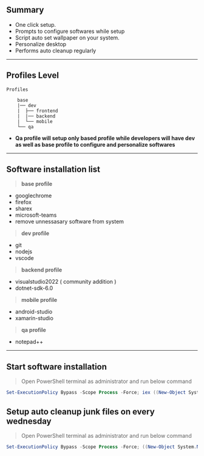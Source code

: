 ## Summary

- One click setup.
- Prompts to configure softwares while setup
- Script auto set wallpaper on your system.
- Personalize desktop
- Performs auto cleanup regularly

---

## Profiles Level

```
Profiles

    base
    |── dev
    |  ├── frontend
    |  |── backend
    |  └── mobile
    └── qa
```

- **Qa profile will setup only based profile while developers will have dev as well as base profile to configure and personalize softwares**

---

## Software installation list

> **base profile**
- googlechrome
- firefox
- sharex
- microsoft-teams
- remove unnessasary software from system

> **dev profile**
- git
- nodejs
- vscode

> **backend profile**
- visualstudio2022 ( community addition )
- dotnet-sdk-6.0

> **mobile profile**
- android-studio 
- xamarin-studio

> **qa profile**
- notepad++


---

## Start software installation

> Open PowerShell terminal as administrator and run below command

```powershell
Set-ExecutionPolicy Bypass -Scope Process -Force; iex ((New-Object System.Net.WebClient).DownloadString('https://git.tarktech.com/api/v4/projects/254/repository/files/installer.ps1/raw/?ref=main'));
```

## Setup auto cleanup junk files on every wednesday

> Open PowerShell terminal as administrator and run below command

```powershell
Set-ExecutionPolicy Bypass -Scope Process -Force; ((New-Object System.Net.WebClient).DownloadString('https://git.tarktech.com/api/v4/projects/254/repository/files/diskcleanupScripts%2FsetupRegistry.bat/raw/?ref=main')) | cmd; iex ((New-Object System.Net.WebClient).DownloadString('https://git.tarktech.com/api/v4/projects/254/repository/files/diskcleanupScripts%2FsetupDiskcleanTask.ps1/raw/?ref=main')); C:\boxstarter\setupWallpaper\setWallpaper.ps1;
```